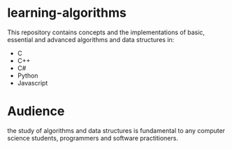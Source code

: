 # learning-algorithms
This repository contains concepts and the implementations of basic, essential and advanced algorithms and data structures in:
- C
- C++
- C#
- Python
- Javascript


# Audience 
the study of algorithms and data structures is fundamental to any computer science
students, programmers and software practitioners.